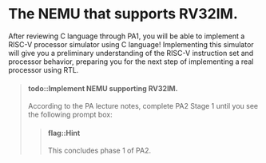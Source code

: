 <!-- # 支持RV32IM的NEMU -->

# The NEMU that supports RV32IM.

<!-- 通过PA1复习完C语言之后, 你就可以用C语言来实现一个RISC-V处理器(的模拟器)了!
实现这个模拟器可以让你对RISC-V指令集和处理器的行为有一个初步的了解,
为接下来用RTL实现一个真正的处理器做好准备. -->

After reviewing C language through PA1, you will be able to implement a RISC-V processor simulator using C language! 
Implementing this simulator will give you a preliminary understanding of the RISC-V instruction set and processor behavior, preparing you for the next step of implementing a real processor using RTL.

<!-- > #### todo::实现支持RV32IM的NEMU
> 根据PA讲义完成, PA2阶段1, 直到你看到如下提示框:
> > #### flag::温馨提示
> > PA2阶段1到此结束. -->

> #### todo::Implement NEMU supporting RV32IM.
> According to the PA lecture notes, complete PA2 Stage 1 until you see the following prompt box:
> > #### flag::Hint
> > This concludes phase 1 of PA2.





